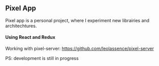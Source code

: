 ## Pixel App

Pixel app is a personal project, where I experiment new librairies and architechtures.

#### Using React and Redux

Working with pixel-server: https://github.com/leolassence/pixel-server

PS: development is still in progress
